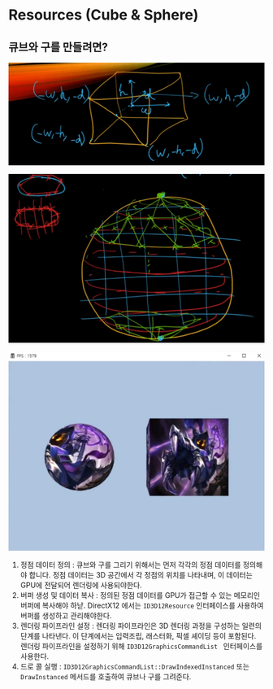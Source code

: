 # Resources (Cube & Sphere)

## 큐브와 구를 만들려면?

![ ](../../../image/image-20240129161507347.png)

 ![image-20240129161949126](../../../image/image-20240129161949126.png)

![image-20240202155747943](../../../image/image-20240202155747943.png)

1. 정점 데이터 정의 : 큐브와 구를 그리기 위해서는 먼저 각각의 정점 데이터를 정의해야 합니다. 정점 데이터는 3D 공간에서 각 정점의 위치를 나타내며, 이 데이터는 GPU에 전달되어 렌더링에 사용되야한다.
2. 버퍼 생성 및 데이터 복사 : 정의된 정점 데이터를 GPU가 접근할 수 있는 메모리인 버퍼에 복사해야 하낟. DirectX12 에서는 `ID3D12Resource` 인터페이스를 사용하여 버퍼를 생성하고 관리해야한다.
3. 렌더링 파이프라인 설정 : 렌더링 파이프라인은 3D 렌더링 과정을 구성하는 일련의 단계를 나타낸다. 이 단계에서는 입력조립, 래스터화, 픽셀 셰이딩 등이 포함된다. 렌더링 파이프라인을 설정하기 위해 `ID3D12GraphicsCommandList ` 인터페이스를 사용한다.
4. 드로 콜 실행 : `ID3D12GraphicsCommandList::DrawIndexedInstanced` 또는 `DrawInstanced` 메서드를 호출하여 큐브나 구를 그려준다.

